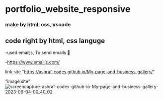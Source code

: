 # portfolio_website_responsive
### make by html, css, vscode

## code right by html, css languge

-used emailjs, To send emails 👀

-https://www.emailjs.com/


link site "https://ashraf-codes.github.io/My-page-and-business-gallery/"


"image site"
![screencapture-ashraf-codes-github-io-My-page-and-business-gallery-2023-06-04-00_40_02](https://github.com/ashraf-codes/My-page-and-business-gallery/assets/124946844/ff5e2b02-7150-4626-be02-d62f1e98dfc3)
